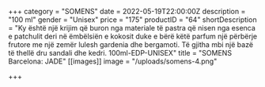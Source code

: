 +++
category = "SOMENS"
date = 2022-05-19T22:00:00Z
description = "100 ml"
gender = "Unisex"
price = "175"
productID = "64"
shortDescription = "Ky është një krijim që buron nga materiale të pastra që nisen nga esenca e patchulit deri në ëmbëlsiën e kokosit duke e bërë këtë parfum një përbërje frutore me një zemër lulesh gardenia dhe bergamoti. Të gjitha mbi një bazë të thellë dru sandali dhe kedri. 100ml-EDP-UNISEX"
title = "SOMENS Barcelona: JADE"
[[images]]
image = "/uploads/somens-4.png"

+++
